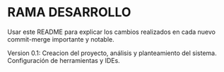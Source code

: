 # RAMA DESARROLLO
Usar este README para explicar los cambios realizados en cada nuevo commit-merge importante y notable.

Version 0.1:
Creacion del proyecto, análisis y planteamiento del sistema. Configuración de herramientas y IDEs.
